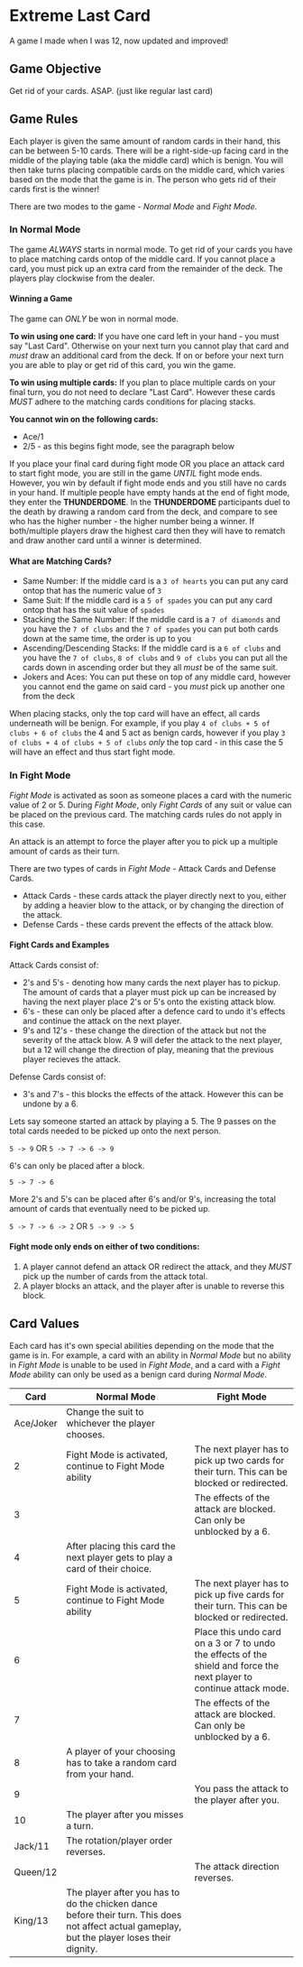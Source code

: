 # Extreme Last Card

A game I made when I was 12, now updated and improved!

## Game Objective
Get rid of your cards. ASAP. (just like regular last card)

## Game Rules

Each player is given the same amount of random cards in their hand, this can be between 5-10 cards. There will be a right-side-up facing card in the middle of the playing table (aka the middle card) which is benign. You will then take turns placing compatible cards on the middle card, which varies based on the mode that the game is in. The person who gets rid of their cards first is the winner!

There are two modes to the game - *Normal Mode* and *Fight Mode*.

### In Normal Mode
The game *ALWAYS* starts in normal mode. To get rid of your cards you have to place matching cards ontop of the middle card. If you cannot place a card, you must pick up an extra card from the remainder of the deck. The players play clockwise from the dealer. <br> 

#### Winning a Game
The game can *ONLY* be won in normal mode. 

**To win using one card:**
If you have one card left in your hand - you must say "Last Card". Otherwise on your next turn you cannot play that card and *must* draw an additional card from the deck. If on or before your next turn you are able to play or get rid of this card, you win the game.

**To win using multiple cards:**
If you plan to place multiple cards on your final turn, you do not need to declare "Last Card". However these cards *MUST* adhere to the matching cards conditions for placing stacks.

**You cannot win on the following cards:**
- Ace/1
- 2/5 - as this begins fight mode, see the paragraph below

If you place your final card during fight mode OR you place an attack card to start fight mode, you are still in the game *UNTIL* fight mode ends. However, you win by default if fight mode ends and you still have no cards in your hand. If multiple people have empty hands at the end of fight mode, they enter the **THUNDERDOME**. In the **THUNDERDOME** participants duel to the death by drawing a random card from the deck, and compare to see who has the higher number - the higher number being a winner. If both/multiple players draw the highest card then they will have to rematch and draw another card until a winner is determined.

#### What are Matching Cards?

- Same Number: If the middle card is a `3 of hearts` you can put any card ontop that has the numeric value of `3`
- Same Suit: If the middle card is a `5 of spades` you can put any card ontop that has the suit value of `spades`
- Stacking the Same Number: If the middle card is a `7 of diamonds` and you have the `7 of clubs` and the `7 of spades` you can put both cards down at the same time, the order is up to you
- Ascending/Descending Stacks: If the middle card is a `6 of clubs` and you have the `7 of clubs`, `8 of clubs` and `9 of clubs` you can put all the cards down in ascending order but they all <i>must</i> be of the same suit. 
- Jokers and Aces: You can put these on top of any middle card, however you cannot end the game on said card - you <i>must</i> pick up another one from the deck

When placing stacks, only the top card will have an effect, all cards underneath will be benign. For example, if you play `4 of clubs + 5 of clubs + 6 of clubs` the 4 and 5 act as benign cards, however if you play `3 of clubs + 4 of clubs + 5 of clubs` *only* the top card - in this case the 5 will have an effect and thus start fight mode.

### In Fight Mode

<i>Fight Mode</i> is activated as soon as someone places a card with the numeric value of 2 or 5. During <i>Fight Mode</i>, only <i>Fight Cards</i> of any suit or value can be placed on the previous card. The matching cards rules do not apply in this case. 

An attack is an attempt to force the player after you to pick up a multiple amount of cards as their turn.

There are two types of cards in *Fight Mode* - Attack Cards and Defense Cards.

- Attack Cards - these cards attack the player directly next to you, either by adding a heavier blow to the attack, or by changing the direction of the attack.
- Defense Cards - these cards prevent the effects of the attack blow.

#### Fight Cards and Examples

Attack Cards consist of:
- 2's and 5's - denoting how many cards the next player has to pickup. The amount of cards that a player must pick up can be increased by having the next player place 2's or 5's onto the existing attack blow.
- 6's - these can only be placed after a defence card to undo it's effects and continue the attack on the next player.
- 9's and 12's - these change the direction of the attack but not the severity of the attack blow. A 9 will defer the attack to the next player, but a 12 will change the direction of play, meaning that the previous player recieves the attack.

Defense Cards consist of:
- 3's and 7's - this blocks the effects of the attack. However this can be undone by a 6.

Lets say someone started an attack by playing a 5. The 9 passes on the total cards needed to be picked up onto the next person.

`5 -> 9` OR `5 -> 7 -> 6 -> 9`

6's can only be placed after a block.

`5 -> 7 -> 6`

More 2's and 5's can be placed after 6's and/or 9's, increasing the total amount of cards that eventually need to be picked up.

`5 -> 7 -> 6 -> 2` OR `5 -> 9 -> 5`

#### Fight mode only ends on either of two conditions:
1) A player cannot defend an attack OR redirect the attack, and they *MUST* pick up the number of cards from the attack total.
2) A player blocks an attack, and the player after is unable to reverse this block. 

## Card Values

Each card has it's own special abilities depending on the mode that the game is in. For example, a card with an ability in *Normal Mode* but no ability in *Fight Mode* is unable to be used in *Fight Mode*, and a card with a *Fight Mode* ability can only be used as a benign card during *Normal Mode*.

| Card     | Normal Mode      | Fight Mode  |
| ------------- | ------------- | ------------- |
| Ace/Joker | Change the suit to whichever the player chooses. | |
| 2 | Fight Mode is activated, continue to Fight Mode ability | The next player has to pick up two cards for their turn. This can be blocked or redirected. |
| 3 | | The effects of the attack are blocked. Can only be unblocked by a 6. |
| 4 | After placing this card the next player gets to play a card of their choice. | |
| 5 | Fight Mode is activated, continue to Fight Mode ability | The next player has to pick up five cards for their turn. This can be blocked or redirected. |
| 6 | | Place this undo card on a 3 or 7 to undo the effects of the shield and force the next player to continue attack mode. |
| 7 | | The effects of the attack are blocked. Can only be unblocked by a 6. |
| 8 | A player of your choosing has to take a random card from your hand. | |
| 9 | | You pass the attack to the player after you. |
| 10 | The player after you misses a turn. | |
| Jack/11 | The rotation/player order reverses. | |
| Queen/12 | | The attack direction reverses. |
| King/13 | The player after you has to do the chicken dance before their turn. This does not affect actual gameplay, but the player loses their dignity. | |
